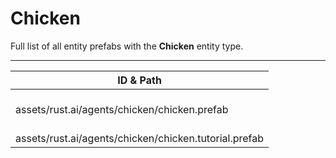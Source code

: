 # Chicken
Full list of all <Badge type="warning" text="2"/> entity prefabs with the **Chicken** entity type.

---
| ID & Path |
| --- |
| <a href="#152398164"><Badge id="152398164" type="tip" text="#"/></a> <Badge type="tip" text="152398164"/> <br> assets/rust.ai/agents/chicken/chicken.prefab |
| <a href="#2830011179"><Badge id="2830011179" type="tip" text="#"/></a> <Badge type="tip" text="2830011179"/> <br> assets/rust.ai/agents/chicken/chicken.tutorial.prefab |
